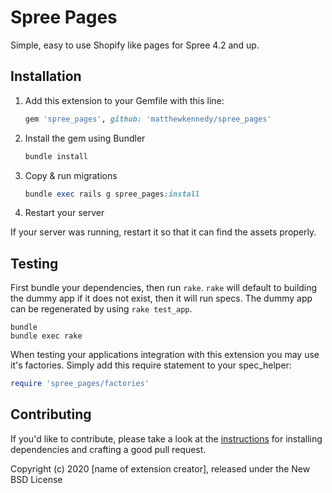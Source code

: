# Spree Pages

Simple, easy to use Shopify like pages for Spree 4.2 and up.

## Installation

1. Add this extension to your Gemfile with this line:

    ```ruby
    gem 'spree_pages', github: 'matthewkennedy/spree_pages'
    ```

2. Install the gem using Bundler

    ```ruby
    bundle install
    ```

3. Copy & run migrations

    ```ruby
    bundle exec rails g spree_pages:install
    ```

4. Restart your server

  If your server was running, restart it so that it can find the assets properly.

## Testing

First bundle your dependencies, then run `rake`. `rake` will default to building the dummy app if it does not exist, then it will run specs. The dummy app can be regenerated by using `rake test_app`.

```shell
bundle
bundle exec rake
```

When testing your applications integration with this extension you may use it's factories.
Simply add this require statement to your spec_helper:

```ruby
require 'spree_pages/factories'
```

## Contributing

If you'd like to contribute, please take a look at the
[instructions](CONTRIBUTING.md) for installing dependencies and crafting a good
pull request.

Copyright (c) 2020 [name of extension creator], released under the New BSD License

